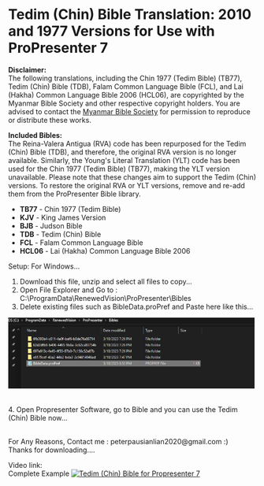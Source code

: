 <h1>Tedim (Chin) Bible Translation: 2010 and 1977 Versions for Use with ProPresenter 7</h1>

<p><strong>Disclaimer:</strong><br>
The following translations, including the Chin 1977 (Tedim Bible) (TB77), Tedim (Chin) Bible (TDB), Falam Common Language Bible (FCL), and Lai (Hakha) Common Language Bible 2006 (HCL06), are copyrighted by the Myanmar Bible Society and other respective copyright holders. You are advised to contact the <a href="https://www.myanmarbs.org/" target="_blank">Myanmar Bible Society</a> for permission to reproduce or distribute these works.</p>

<p><strong>Included Bibles:</strong><br>
The Reina-Valera Antigua (RVA) code has been repurposed for the Tedim (Chin) Bible (TDB), and therefore, the original RVA version is no longer available.  
Similarly, the Young's Literal Translation (YLT) code has been used for the Chin 1977 (Tedim Bible) (TB77), making the YLT version unavailable.  
Please note that these changes aim to support the Tedim (Chin) versions. 
To restore the original RVA or YLT versions, remove and re-add them from the ProPresenter Bible library.</p>

<ul>
  <li><strong>TB77</strong> - Chin 1977 (Tedim Bible)</li>
  <li><strong>KJV</strong> - King James Version</li>
  <li><strong>BJB</strong> - Judson Bible</li>
  <li><strong>TDB</strong> - Tedim (Chin) Bible</li>
  <li><strong>FCL</strong> - Falam Common Language Bible</li>
  <li><strong>HCL06</strong> - Lai (Hakha) Common Language Bible 2006</li>
</ul>
</p>

<p>
Setup:
For Windows...

1. Download this file, unzip and select all files to copy...
2. Open File Explorer and Go to : C:\ProgramData\RenewedVision\ProPresenter\Bibles
3. Delete existing files such as BibleData.proPref and Paste here like this...</br>
<p align="left">
  <img src="/Screenshot 2023-03-18 220546.png" width="500" alt="Screenshot of Bibles folder to copy">
</p></br>
4. Open Propresenter Software, go to Bible and you can use the Tedim (Chin) Bible now...
   </br></br></p>
For Any Reasons, Contact me : peterpausianlian2020@gmail.com :) </br> Thanks for downloading....

Video link:</br>
Complete Example
[![Tedim (Chin) Bible for Propresenter 7](https://img.youtube.com/vi/tniCexLuzV8/0.jpg)](https://www.youtube.com/watch?v=tniCexLuzV8 "Tedim (Chin) Bible for Propresenter 7")
